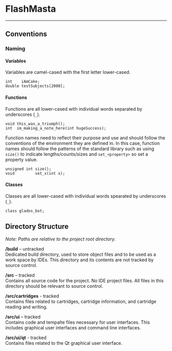 # FlashMasta

--------------------------------------------------------------------------------

## Conventions

### Naming

#### Variables

Variables are camel-cased with the first letter lower-cased.

    int    iAmCake;
    double testSubjects[2000];

#### Functions

Functions are all lower-cased with individual words separated by underscores
(`_`).

    void this_was_a_triumph();
    int  im_making_a_note_here(int hugeSuccess);

Function names need to reflect their purpose and use and should follow the
conventions of the environment they are defined in. In this case, function names
should follow the patterns of the standard library such as using `size()` to
indicate lengths/counts/sizes and `set_<property>` so set a property value.

    unsigned int size();
    void         set_x(int x);

#### Classes

Classes are all lower-cased with individual words spearated by underscores
(`_`).

    class glados_bot;

## Directory Structure

*Note: Paths are relative to the project root directory.*

**/build** – untracked  
Dedicated build directory, used to store object files and to be used as a work
space by IDEs. This directory and its contents are not tracked by source
control.

**/src** – tracked  
Contains all source code for the project. No IDE project files. All files in
this directory should be relevant to source control.

**/src/cartridges** - tracked  
Contains files related to cartridges, cartridge information, and cartridge
reading and writing.

**/src/ui** – tracked   
Contains code and tempalte files necessary for user interfaces. This includes
graphical user interfaces and command line interfaces.

**/src/ui/qt** - tracked  
Contains files related to the Qt graphical user interface.

